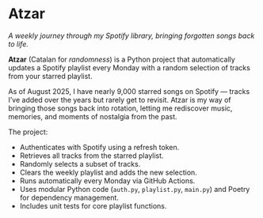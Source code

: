 # Atzar

*A weekly journey through my Spotify library, bringing forgotten songs back to life.*

**Atzar** (Catalan for *randomness*) is a Python project that automatically updates a Spotify playlist every Monday with a random selection of tracks from your starred playlist.  

As of August 2025, I have nearly 9,000 starred songs on Spotify — tracks I’ve added over the years but rarely get to revisit. Atzar is my way of bringing those songs back into rotation, letting me rediscover music, memories, and moments of nostalgia from the past.

The project:

- Authenticates with Spotify using a refresh token.
- Retrieves all tracks from the starred playlist.
- Randomly selects a subset of tracks.
- Clears the weekly playlist and adds the new selection.
- Runs automatically every Monday via GitHub Actions.
- Uses modular Python code (`auth.py`, `playlist.py`, `main.py`) and Poetry for dependency management.
- Includes unit tests for core playlist functions.

